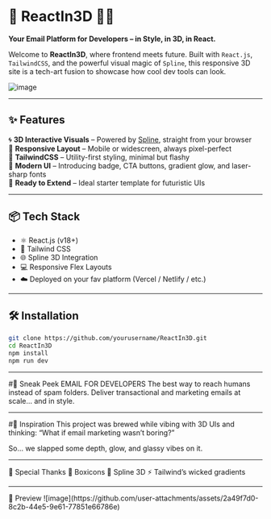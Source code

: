 # 🚀 ReactIn3D 🧠💌

**Your Email Platform for Developers – in Style, in 3D, in React.**

Welcome to **ReactIn3D**, where frontend meets future. Built with `React.js`, `TailwindCSS`, and the powerful visual magic of `Spline`, this responsive 3D site is a tech-art fusion to showcase how cool dev tools can look.

![image](https://github.com/user-attachments/assets/5badc070-758e-4aff-a547-a60d08ed4f50)

---

## ✨ Features

🌀 **3D Interactive Visuals** – Powered by [Spline](https://spline.design/), straight from your browser  
🎯 **Responsive Layout** – Mobile or widescreen, always pixel-perfect  
🧩 **TailwindCSS** – Utility-first styling, minimal but flashy  
🧠 **Modern UI** – Introducing badge, CTA buttons, gradient glow, and laser-sharp fonts  
🚀 **Ready to Extend** – Ideal starter template for futuristic UIs

---

## 📦 Tech Stack

- ⚛️ React.js (v18+)
- 🎨 Tailwind CSS
- 🌐 Spline 3D Integration
- 💻 Responsive Flex Layouts
- ☁️ Deployed on your fav platform (Vercel / Netlify / etc.)

---

## 🛠️ Installation

```bash
git clone https://github.com/yourusername/ReactIn3D.git
cd ReactIn3D
npm install
npm run dev
```
<hr/>

#🔮 Sneak Peek
EMAIL FOR DEVELOPERS
The best way to reach humans instead of spam folders.
Deliver transactional and marketing emails at scale... and in style.

<hr/>

#🌈 Inspiration
This project was brewed while vibing with 3D UIs and thinking:
“What if email marketing wasn’t boring?”

So... we slapped some depth, glow, and glassy vibes on it.

<hr/>
🙌 Special Thanks
🧰 Boxicons
🎯 Spline 3D
⚡ Tailwind’s wicked gradients

<br/>
<hr/>
📸 Preview
![image](https://github.com/user-attachments/assets/2a49f7d0-8c2b-44e5-9e61-77851e66786e)


